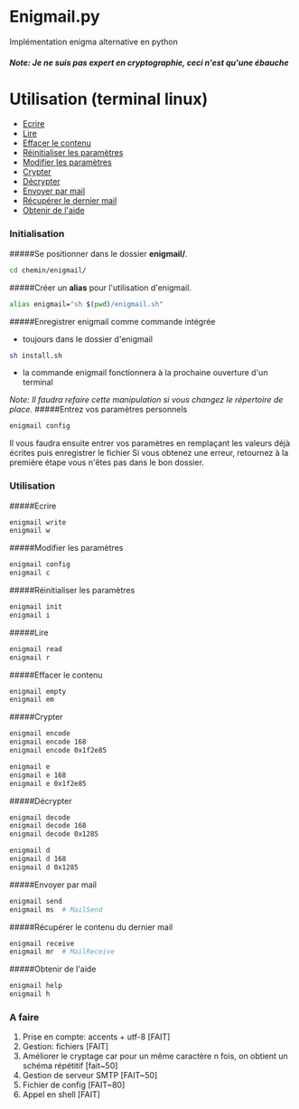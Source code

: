 # Enigmail.py

Implémentation enigma alternative en python

##### Note: Je ne suis pas expert en cryptographie, ceci n'est qu'une ébauche



# Utilisation (terminal linux)
- [Ecrire](#ecrire)
- [Lire](#lire)
- [Effacer le contenu](#effacer-le-contenu)
- [Réinitialiser les paramètres](#r%C3%A9initialiser-les-param%C3%A8tres)
- [Modifier les paramètres](#modifier-les-param%C3%A8tres)
- [Crypter](#crypter)
- [Décrypter](#d%C3%A9crypter)
- [Envoyer par mail](#envoyer-par-mail)
- [Récupérer le dernier mail](#r%C3%A9cup%C3%A9rer-le-contenu-du-dernier-mail)
- [Obtenir de l'aide](#obtenir-de-laide)

### Initialisation

#####Se positionner dans le dossier __enigmail/__.
```bash
cd chemin/enigmail/
```
#####Créer un __alias__ pour l'utilisation d'enigmail.
```bash
alias enigmail="sh $(pwd)/enigmail.sh"
```
#####Enregistrer enigmail comme commande intégrée
- toujours dans le dossier d'enigmail
```bash
sh install.sh
```
- la commande enigmail fonctionnera à la prochaine ouverture d'un terminal

_Note: Il faudra refaire cette manipulation si vous changez le répertoire de place._
#####Entrez vos paramètres personnels
```bash
enigmail config
```
Il vous faudra ensuite entrer vos paramètres en remplaçant les valeurs déjà écrites puis enregistrer le fichier
Si vous obtenez une erreur, retournez à la première étape vous n'êtes pas dans le bon dossier.


### Utilisation

#####Ecrire
```bash
enigmail write
enigmail w
```
#####Modifier les paramètres
```bash
enigmail config
enigmail c
```
#####Réinitialiser les paramètres
```bash
enigmail init
enigmail i
```
#####Lire
```bash
enigmail read
enigmail r
```
#####Effacer le contenu
```bash
enigmail empty
enigmail em
```
#####Crypter
```bash
enigmail encode
enigmail encode 168
enigmail encode 0x1f2e85

enigmail e
enigmail e 168
enigmail e 0x1f2e85
```
#####Décrypter
```bash
enigmail decode
enigmail decode 168
enigmail decode 0x1285

enigmail d
enigmail d 168
enigmail d 0x1285
```
#####Envoyer par mail
```bash
enigmail send
enigmail ms  # MailSend
```
#####Récupérer le contenu du dernier mail
```bash
enigmail receive
enigmail mr  # MailReceive
```
#####Obtenir de l'aide
```bash
enigmail help
enigmail h
```


### A faire
1. Prise en compte: accents + utf-8 [FAIT]
2. Gestion: fichiers [FAIT]
3. Améliorer le cryptage car pour un même caractère n fois, on obtient un schéma répétitif [fait~50]
4. Gestion de serveur SMTP [FAIT~50]
5. Fichier de config [FAIT~80]
6. Appel en shell [FAIT]
